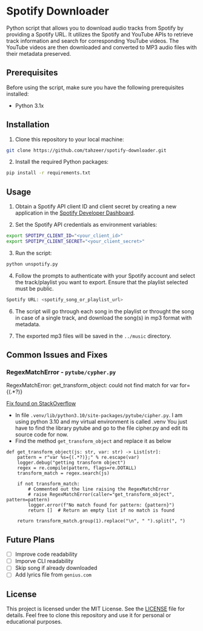 # Spotify Downloader

Python script that allows you to download audio tracks from Spotify by providing a Spotify URL. It utilizes the Spotify and YouTube APIs to retrieve track information and search for corresponding YouTube videos. The YouTube videos are then downloaded and converted to MP3 audio files with their metadata preserved.

## Prerequisites

Before using the script, make sure you have the following prerequisites installed:

- Python 3.1x

## Installation

1. Clone this repository to your local machine:

```bash
git clone https://github.com/tahzeer/spotify-downloader.git
```

2. Install the required Python packages:

```bash
pip install -r requirements.txt
```

## Usage

1. Obtain a Spotify API client ID and client secret by creating a new application in the [Spotify Developer Dashboard](https://developer.spotify.com/dashboard/).

2. Set the Spotify API credentials as environment variables:

```bash
export SPOTIPY_CLIENT_ID="<your_client_id>"
export SPOTIPY_CLIENT_SECRET="<your_client_secret>"
```

3. Run the script:

```bash
python unspotify.py
```

4. Follow the prompts to authenticate with your Spotify account and select the track/playlist you want to export. Ensure that the playlist selected must be public.

```bash
Spotify URL: <spotify_song_or_playlist_url>
```

6. The script will go through each song in the playlist or throught the song in case of a single track, and download the song(s) in mp3 format with metadata.

7. The exported mp3 files will be saved in the `../music` directory.

## Common Issues and Fixes

### RegexMatchError - ``pytube/cypher.py``

RegexMatchError: get_transform_object: could not find match for var for={(.*?)}

[Fix found on StackOverflow](https://stackoverflow.com/questions/76704097/pytube-exceptions-regexmatcherror-get-transform-object-could-not-find-match-fo)

- In file `.venv/lib/python3.10/site-packages/pytube/cipher.py`. I am using python 3.10 and my virtual environment is called .venv You just have to find the library pytube and go to the file cipher.py and edit its source code for now.
- Find the method `get_transform_object` and replace it as below
```
def get_transform_object(js: str, var: str) -> List[str]:
    pattern = r"var %s={(.*?)};" % re.escape(var)
    logger.debug("getting transform object")
    regex = re.compile(pattern, flags=re.DOTALL)
    transform_match = regex.search(js)
    
    if not transform_match:
        # Commented out the line raising the RegexMatchError
        # raise RegexMatchError(caller="get_transform_object", pattern=pattern)
        logger.error(f"No match found for pattern: {pattern}")
        return []  # Return an empty list if no match is found

    return transform_match.group(1).replace("\n", " ").split(", ")    
```

## Future Plans

- [ ] Improve code readability
- [ ] Imporve CLI readability
- [ ] Skip song if already downloaded
- [ ] Add lyrics file from `genius.com`

## License

This project is licensed under the MIT License. See the [LICENSE](LICENSE) file for details. Feel free to clone this repository and use it for personal or educational purposes.
